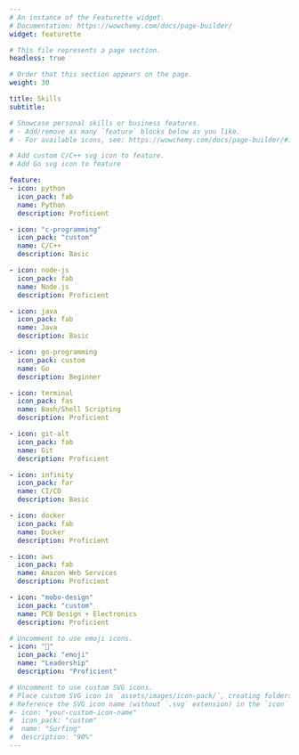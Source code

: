 ```yaml
---
# An instance of the Featurette widget.
# Documentation: https://wowchemy.com/docs/page-builder/
widget: featurette

# This file represents a page section.
headless: true

# Order that this section appears on the page.
weight: 30

title: Skills
subtitle:

# Showcase personal skills or business features.
# - Add/remove as many `feature` blocks below as you like.
# - For available icons, see: https://wowchemy.com/docs/page-builder/#icons

# Add custom C/C++ svg icon to feature.
# Add Go svg icon to feature

feature:
- icon: python
  icon_pack: fab
  name: Python
  description: Proficient

- icon: "c-programming"
  icon_pack: "custom"
  name: C/C++
  description: Basic

- icon: node-js
  icon_pack: fab
  name: Node.js
  description: Proficient

- icon: java
  icon_pack: fab
  name: Java
  description: Basic

- icon: go-programming
  icon_pack: custom
  name: Go
  description: Beginner

- icon: terminal
  icon_pack: fas
  name: Bash/Shell Scripting
  description: Proficient

- icon: git-alt
  icon_pack: fab
  name: Git
  description: Proficient

- icon: infinity
  icon_pack: far
  name: CI/CD
  description: Basic

- icon: docker
  icon_pack: fab
  name: Docker
  description: Proficient

- icon: aws
  icon_pack: fab
  name: Amazon Web Services
  description: Proficient

- icon: "mobo-design"
  icon_pack: "custom"
  name: PCB Design + Electronics
  description: Proficient

# Uncomment to use emoji icons.
- icon: "🥇"
  icon_pack: "emoji"
  name: "Leadership"
  description: "Proficient"  

# Uncomment to use custom SVG icons.
# Place custom SVG icon in `assets/images/icon-pack/`, creating folders if necessary.
# Reference the SVG icon name (without `.svg` extension) in the `icon` field.
#- icon: "your-custom-icon-name"
#  icon_pack: "custom"
#  name: "Surfing"
#  description: "90%"
---
```

